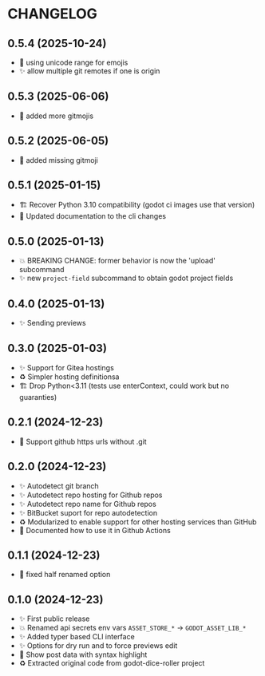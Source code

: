 # CHANGELOG

## 0.5.4 (2025-10-24)

- 🐛 using unicode range for emojis
- ✨ allow multiple git remotes if one is origin

## 0.5.3 (2025-06-06)

- 🐛 added more gitmojis

## 0.5.2 (2025-06-05)

- 🐛 added missing gitmoji

## 0.5.1 (2025-01-15)

- 🏗️ Recover Python 3.10 compatibility (godot ci images use that version)
- 📝 Updated documentation to the cli changes

## 0.5.0 (2025-01-13)

- 💥 BREAKING CHANGE: former behavior is now the 'upload' subcommand
- ✨ new `project-field` subcommand to obtain godot project fields

## 0.4.0 (2025-01-13)

- ✨ Sending previews

## 0.3.0 (2025-01-03)

- ✨ Support for Gitea hostings
- ♻️ Simpler hosting definitionsa
- 🏗️ Drop Python<3.11 (tests use enterContext, could work but no guaranties)

## 0.2.1 (2024-12-23)

- 🐛 Support github https urls without .git

## 0.2.0 (2024-12-23)

- ✨ Autodetect git branch
- ✨ Autodetect repo hosting for Github repos
- ✨ Autodetect repo name for Github repos
- ✨ BitBucket suport for repo autodetection
- ♻️ Modularized to enable support for other hosting services than GitHub
- 📝 Documented how to use it in Github Actions

## 0.1.1 (2024-12-23)

- 🐛 fixed half renamed option

## 0.1.0 (2024-12-23)

- ✨ First public release
- 💥 Renamed api secrets env vars `ASSET_STORE_*` -> `GODOT_ASSET_LIB_*`
- ✨ Added typer based CLI interface
- ✨ Options for dry run and to force previews edit
- 💄 Show post data with syntax highlight
- ♻️ Extracted original code from godot-dice-roller project

